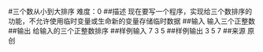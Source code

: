 #三个数从小到大排序
难度：0
##描述
现在要写一个程序，实现给三个数排序的功能，不允许使用临时变量或生命新的变量存储临时数据
##输入
输入三个正整数
##输出
给输入的三个正整数排序
##样例输入
7 3 5
##样例输出
3 5 7
##来源
原创